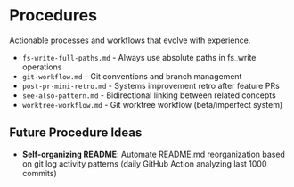 # Procedures

Actionable processes and workflows that evolve with experience.

- `fs-write-full-paths.md` - Always use absolute paths in fs_write operations
- `git-workflow.md` - Git conventions and branch management
- `post-pr-mini-retro.md` - Systems improvement retro after feature PRs
- `see-also-pattern.md` - Bidirectional linking between related concepts
- `worktree-workflow.md` - Git worktree workflow (beta/imperfect system)

## Future Procedure Ideas
- **Self-organizing README**: Automate README.md reorganization based on git log activity patterns (daily GitHub Action analyzing last 1000 commits)
